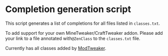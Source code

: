 # Completion generation script
This script generates a list of completions for all files listed in `classes.txt`.

To add support for your own MineTweaker/CraftTweaker addon.
Please add your link to a file annotated with`@ZenClass` to the `classes.txt` file.

Currently has all classes added by [ModTweaker](https://github.com/jaredlll08/ModTweaker).